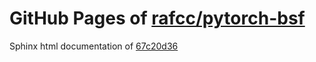 GitHub Pages of [rafcc/pytorch-bsf](https://github.com/rafcc/pytorch-bsf.git)
===
Sphinx html documentation of [67c20d36](https://github.com/rafcc/pytorch-bsf/tree/67c20d36d73b7b37afae8318013f47d512ac5dfb)
